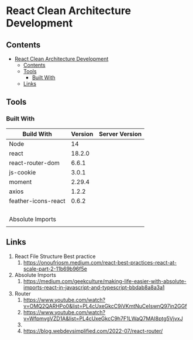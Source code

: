 
# React Clean Architecture Development

## Contents
- [React Clean Architecture Development](#react-clean-architecture-development)
  - [Contents](#contents)
  - [Tools](#tools)
    - [Built With](#built-with)
  - [Links](#links)


## Tools

### Built With


| Build With          | Version | Server Version |
| ------------------- | ------- | -------------- |
| Node                | 14      |                |
| react               | 18.2.0  |                |
| react-router-dom    | 6.6.1   |                |
| js-cookie           | 3.0.1   |                |
| moment              | 2.29.4  |                |
| axios               | 1.2.2   |                |
| feather-icons-react | 0.6.2   |                |
|                     |         |                |
|                     |         |                |
|                     |         |                |
|                     |         |                |
| Absolute Imports    |         |                |
|                     |         |                |




## Links

1. React File Structure Best practice
   1. https://onoufriosm.medium.com/react-best-practices-react-at-scale-part-2-11b69b96f5e
2. Absolute Imports
   1. https://medium.com/geekculture/making-life-easier-with-absolute-imports-react-in-javascript-and-typescript-bbdab8a8a3a1 
3. Router
   1. https://www.youtube.com/watch?v=OMQ2QARHPo0&list=PL4cUxeGkcC9iVKmtNuCeIswnQ97in2GGf
   2. https://www.youtube.com/watch?v=WfpmvgVZD1A&list=PL4cUxeGkcC9h7F1LWaQ7MAI8ptg5VjvxJ
   3. 
   4. https://blog.webdevsimplified.com/2022-07/react-router/

